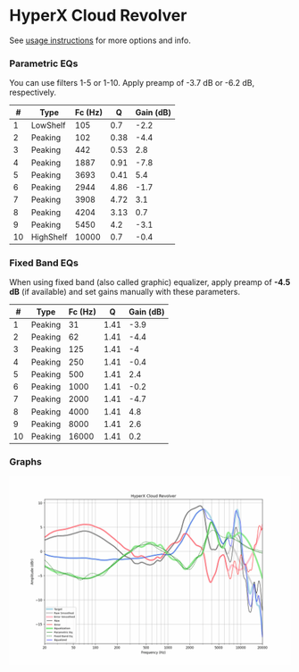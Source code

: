 # HyperX Cloud Revolver
See [usage instructions](https://github.com/jaakkopasanen/AutoEq#usage) for more options and info.

### Parametric EQs
You can use filters 1-5 or 1-10. Apply preamp of -3.7 dB or -6.2 dB, respectively.

|   # | Type      |   Fc (Hz) |    Q |   Gain (dB) |
|-----|-----------|-----------|------|-------------|
|   1 | LowShelf  |       105 | 0.7  |        -2.2 |
|   2 | Peaking   |       102 | 0.38 |        -4.4 |
|   3 | Peaking   |       442 | 0.53 |         2.8 |
|   4 | Peaking   |      1887 | 0.91 |        -7.8 |
|   5 | Peaking   |      3693 | 0.41 |         5.4 |
|   6 | Peaking   |      2944 | 4.86 |        -1.7 |
|   7 | Peaking   |      3908 | 4.72 |         3.1 |
|   8 | Peaking   |      4204 | 3.13 |         0.7 |
|   9 | Peaking   |      5450 | 4.2  |        -3.1 |
|  10 | HighShelf |     10000 | 0.7  |        -0.4 |

### Fixed Band EQs
When using fixed band (also called graphic) equalizer, apply preamp of **-4.5 dB** (if available) and set gains manually with these parameters.

|   # | Type    |   Fc (Hz) |    Q |   Gain (dB) |
|-----|---------|-----------|------|-------------|
|   1 | Peaking |        31 | 1.41 |        -3.9 |
|   2 | Peaking |        62 | 1.41 |        -4.4 |
|   3 | Peaking |       125 | 1.41 |        -4   |
|   4 | Peaking |       250 | 1.41 |        -0.4 |
|   5 | Peaking |       500 | 1.41 |         2.4 |
|   6 | Peaking |      1000 | 1.41 |        -0.2 |
|   7 | Peaking |      2000 | 1.41 |        -4.7 |
|   8 | Peaking |      4000 | 1.41 |         4.8 |
|   9 | Peaking |      8000 | 1.41 |         2.6 |
|  10 | Peaking |     16000 | 1.41 |         0.2 |

### Graphs
![](./HyperX%20Cloud%20Revolver.png)
